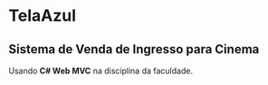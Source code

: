 # TelaAzul

## Sistema de Venda de Ingresso para Cinema

Usando **C# Web MVC** na disciplina da faculdade.


